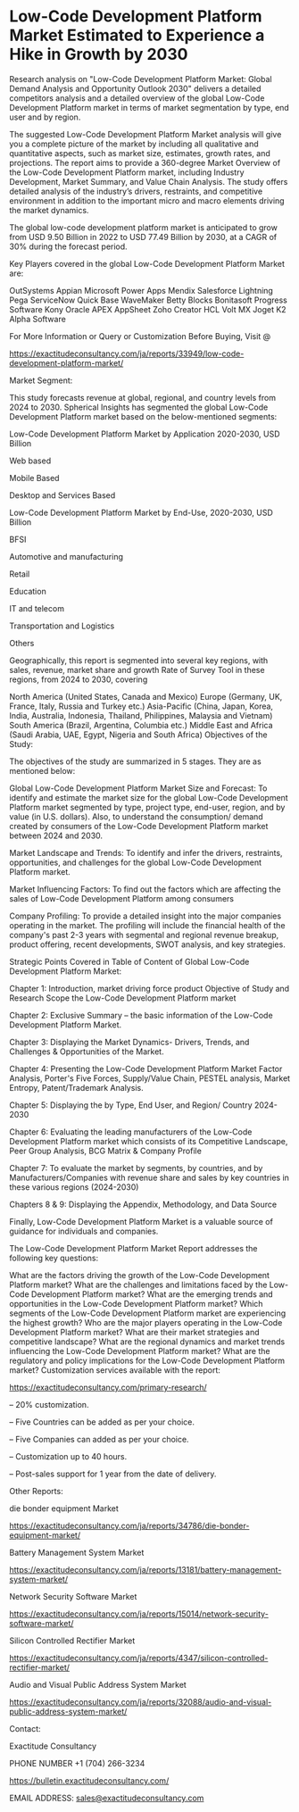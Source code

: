 # Low-Code Development Platform Market Estimated to Experience a Hike in Growth by 2030

Research analysis on "Low-Code Development Platform Market: Global Demand Analysis and Opportunity Outlook 2030" delivers a detailed competitors analysis and a detailed overview of the global Low-Code Development Platform market in terms of market segmentation by type, end user and by region.

The suggested Low-Code Development Platform Market analysis will give you a complete picture of the market by including all qualitative and quantitative aspects, such as market size, estimates, growth rates, and projections. The report aims to provide a 360-degree Market Overview of the Low-Code Development Platform market, including Industry Development, Market Summary, and Value Chain Analysis. The study offers detailed analysis of the industry’s drivers, restraints, and competitive environment in addition to the important micro and macro elements driving the market dynamics.

The global low-code development platform market is anticipated to grow from USD 9.50 Billion in 2022 to USD 77.49 Billion by 2030, at a CAGR of 30% during the forecast period.

Key Players covered in the global Low-Code Development Platform Market are:

OutSystems Appian Microsoft Power Apps Mendix Salesforce Lightning Pega ServiceNow Quick Base WaveMaker Betty Blocks Bonitasoft Progress Software Kony Oracle APEX AppSheet Zoho Creator HCL Volt MX Joget K2 Alpha Software

For More Information or Query or Customization Before Buying, Visit @

https://exactitudeconsultancy.com/ja/reports/33949/low-code-development-platform-market/

Market Segment:

This study forecasts revenue at global, regional, and country levels from 2024 to 2030. Spherical Insights has segmented the global Low-Code Development Platform market based on the below-mentioned segments:

Low-Code Development Platform Market by Application 2020-2030, USD Billion

Web based

Mobile Based

Desktop and Services Based

Low-Code Development Platform Market by End-Use, 2020-2030, USD Billion

BFSI

Automotive and manufacturing

Retail

Education

IT and telecom

Transportation and Logistics

Others

Geographically, this report is segmented into several key regions, with sales, revenue, market share and growth Rate of Survey Tool in these regions, from 2024 to 2030, covering

North America (United States, Canada and Mexico)
Europe (Germany, UK, France, Italy, Russia and Turkey etc.)
Asia-Pacific (China, Japan, Korea, India, Australia, Indonesia, Thailand, Philippines, Malaysia and Vietnam)
South America (Brazil, Argentina, Columbia etc.)
Middle East and Africa (Saudi Arabia, UAE, Egypt, Nigeria and South Africa)
Objectives of the Study:

The objectives of the study are summarized in 5 stages. They are as mentioned below:

Global Low-Code Development Platform Market Size and Forecast: To identify and estimate the market size for the global Low-Code Development Platform market segmented by type, project type, end-user, region, and by value (in U.S. dollars). Also, to understand the consumption/ demand created by consumers of the Low-Code Development Platform market between 2024 and 2030.

Market Landscape and Trends: To identify and infer the drivers, restraints, opportunities, and challenges for the global Low-Code Development Platform market.

Market Influencing Factors: To find out the factors which are affecting the sales of Low-Code Development Platform among consumers

Company Profiling: To provide a detailed insight into the major companies operating in the market. The profiling will include the financial health of the company's past 2-3 years with segmental and regional revenue breakup, product offering, recent developments, SWOT analysis, and key strategies.

Strategic Points Covered in Table of Content of Global Low-Code Development Platform Market:

Chapter 1: Introduction, market driving force product Objective of Study and Research Scope the Low-Code Development Platform market

Chapter 2: Exclusive Summary – the basic information of the Low-Code Development Platform Market.

Chapter 3: Displaying the Market Dynamics- Drivers, Trends, and Challenges & Opportunities of the Market.

Chapter 4: Presenting the Low-Code Development Platform Market Factor Analysis, Porter's Five Forces, Supply/Value Chain, PESTEL analysis, Market Entropy, Patent/Trademark Analysis.

Chapter 5: Displaying the by Type, End User, and Region/ Country 2024-2030

Chapter 6: Evaluating the leading manufacturers of the Low-Code Development Platform market which consists of its Competitive Landscape, Peer Group Analysis, BCG Matrix & Company Profile

Chapter 7: To evaluate the market by segments, by countries, and by Manufacturers/Companies with revenue share and sales by key countries in these various regions (2024-2030)

Chapters 8 & 9: Displaying the Appendix, Methodology, and Data Source

Finally, Low-Code Development Platform Market is a valuable source of guidance for individuals and companies.

The Low-Code Development Platform Market Report addresses the following key questions:

What are the factors driving the growth of the Low-Code Development Platform market?
What are the challenges and limitations faced by the Low-Code Development Platform market?
What are the emerging trends and opportunities in the Low-Code Development Platform market?
Which segments of the Low-Code Development Platform market are experiencing the highest growth?
Who are the major players operating in the Low-Code Development Platform market?
What are their market strategies and competitive landscape?
What are the regional dynamics and market trends influencing the Low-Code Development Platform market?
What are the regulatory and policy implications for the Low-Code Development Platform market?
Customization services available with the report:

https://exactitudeconsultancy.com/primary-research/

– 20% customization.

– Five Countries can be added as per your choice.

– Five Companies can added as per your choice.

– Customization up to 40 hours.

– Post-sales support for 1 year from the date of delivery.

Other Reports:

die bonder equipment Market

https://exactitudeconsultancy.com/ja/reports/34786/die-bonder-equipment-market/

Battery Management System Market

https://exactitudeconsultancy.com/ja/reports/13181/battery-management-system-market/

Network Security Software Market

https://exactitudeconsultancy.com/ja/reports/15014/network-security-software-market/

Silicon Controlled Rectifier Market

https://exactitudeconsultancy.com/ja/reports/4347/silicon-controlled-rectifier-market/

Audio and Visual Public Address System Market

https://exactitudeconsultancy.com/ja/reports/32088/audio-and-visual-public-address-system-market/

Contact:

Exactitude Consultancy

PHONE NUMBER +1 (704) 266-3234

https://bulletin.exactitudeconsultancy.com/

EMAIL ADDRESS: sales@exactitudeconsultancy.com
